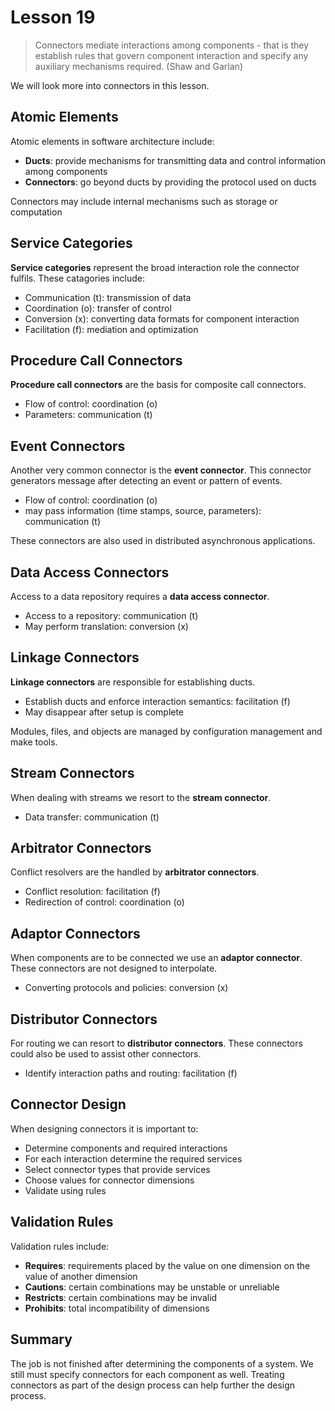 # Lesson 19

> Connectors mediate interactions among components - that is they establish rules that govern component interaction and specify any auxiliary mechanisms required. (Shaw and Garlan)

We will look more into connectors in this lesson.

## Atomic Elements

Atomic elements in software architecture include:

- **Ducts**: provide mechanisms for transmitting data and control information among components
- **Connectors**: go beyond ducts by providing the protocol used on ducts

Connectors may include internal mechanisms such as storage or computation

## Service Categories

**Service categories** represent the broad interaction role the connector fulfils. These catagories include:

- Communication (t): transmission of data
- Coordination (o): transfer of control
- Conversion (x): converting data formats for component interaction
- Facilitation (f): mediation and optimization

## Procedure Call Connectors

**Procedure call connectors** are the basis for composite call connectors.

- Flow of control: coordination (o)
- Parameters: communication (t)

## Event Connectors

Another very common connector is the **event connector**. This connector generators message after detecting an event or pattern of events.

- Flow of control: coordination (o)
- may pass information (time stamps, source, parameters): communication (t)

These connectors are also used in distributed asynchronous applications.

## Data Access Connectors

Access to a data repository requires a **data access connector**.

- Access to a repository: communication (t)
- May perform translation: conversion (x)

## Linkage Connectors

**Linkage connectors** are responsible for establishing ducts.

- Establish ducts and enforce interaction semantics: facilitation (f)
- May disappear after setup is complete

Modules, files, and objects are managed by configuration management and make tools.

## Stream Connectors

When dealing with streams we resort to the **stream connector**.

- Data transfer: communication (t)

## Arbitrator Connectors

Conflict resolvers are the handled by **arbitrator connectors**.

- Conflict resolution: facilitation (f)
- Redirection of control: coordination (o)

## Adaptor Connectors

When components are to be connected we use an **adaptor connector**. These connectors are not designed to interpolate.

- Converting protocols and policies: conversion (x)

## Distributor Connectors

For routing we can resort to **distributor connectors**. These connectors could also be used to assist other connectors.

- Identify interaction paths and routing: facilitation (f)

## Connector Design

When designing connectors it is important to:

- Determine components and required interactions
- For each interaction determine the required services
- Select connector types that provide services
- Choose values for connector dimensions
- Validate using rules

## Validation Rules

Validation rules include:

- **Requires**: requirements placed by the value on one dimension on the value of another dimension
- **Cautions**: certain combinations may be unstable or unreliable
- **Restricts**: certain combinations may be invalid
- **Prohibits**: total incompatibility of dimensions

## Summary

The job is not finished after determining the components of a system. We still must specify connectors for each component as well. Treating connectors as part of the design process can help further the design process.

